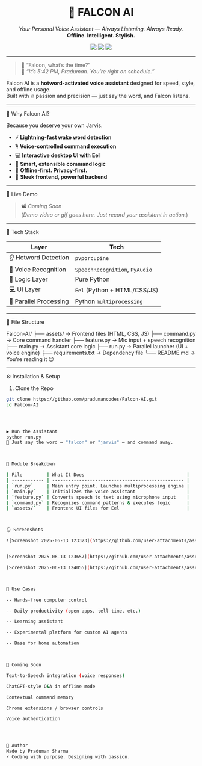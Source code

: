 <h1 align="center">🦅 FALCON AI</h1>
<p align="center">
  <i>Your Personal Voice Assistant — Always Listening. Always Ready.</i><br>
  <b>Offline. Intelligent. Stylish.</b>
</p>

<p align="center">
  <img src="https://img.shields.io/badge/Python-3.8%2B-blue?style=for-the-badge" />
  <img src="https://img.shields.io/badge/Porcupine-Hotword-orange?style=for-the-badge" />
  <img src="https://img.shields.io/badge/UI-Eel%20%2B%20HTML-blueviolet?style=for-the-badge" />
</p>

---

> 💬 “Falcon, what’s the time?”  
> 🧠 *“It’s 5:42 PM, Praduman. You’re right on schedule.”*

Falcon AI is a **hotword-activated voice assistant** designed for speed, style, and offline usage.  
Built with 🔥 passion and precision — just say the word, and Falcon listens.

---

🎯 Why Falcon AI?

Because you deserve your own Jarvis.

- ⚡ **Lightning-fast wake word detection**
- 🎙️ **Voice-controlled command execution**
- 💻 **Interactive desktop UI with Eel**
- 🧠 **Smart, extensible command logic**
- 🔐 **Offline-first. Privacy-first.**
- 🎨 **Sleek frontend, powerful backend**

---

🚀 Live Demo

> 📽️ *Coming Soon*  
(*Demo video or gif goes here. Just record your assistant in action.*)

---

🧠 Tech Stack

| Layer | Tech |
|-------|------|
| 👂 Hotword Detection | `pvporcupine` |
| 🎤 Voice Recognition | `SpeechRecognition`, `PyAudio` |
| 🧠 Logic Layer | Pure Python |
| 💻 UI Layer | `Eel` (Python + HTML/CSS/JS) |
| 🔁 Parallel Processing | Python `multiprocessing` |

---

📁 File Structure

Falcon-AI/
├── assets/ → Frontend files (HTML, CSS, JS)
├── command.py → Core command handler
├── feature.py → Mic input + speech recognition
├── main.py → Assistant core logic
├── run.py → Parallel launcher (UI + voice engine)
├── requirements.txt → Dependency file
└── README.md → You're reading it 😉



---

⚙️ Installation & Setup

1. Clone the Repo

```bash
git clone https://github.com/pradumancodes/Falcon-AI.git
cd Falcon-AI




▶️ Run the Assistant
python run.py
🎤 Just say the word — "falcon" or "jarvis" — and command away.



🧩 Module Breakdown

| File         | What It Does                                      |
| ------------ | ------------------------------------------------- |
| `run.py`     | Main entry point. Launches multiprocessing engine |
| `main.py`    | Initializes the voice assistant                   |
| `feature.py` | Converts speech to text using microphone input    |
| `command.py` | Recognizes command patterns & executes logic      |
| `assets/`    | Frontend UI files for Eel                         |



🪞 Screenshots

![Screenshot 2025-06-13 123323](https://github.com/user-attachments/assets/81bb1857-28e2-4642-a0b6-081389c958da)


[Screenshot 2025-06-13 123657](https://github.com/user-attachments/assets/8c76e11a-581e-4bfc-9c78-33fd6c0921dd)

[Screenshot 2025-06-13 124055](https://github.com/user-attachments/assets/b1dcd98d-cafe-4b4b-9f79-b12c8259c3ab)



🧪 Use Cases

-- Hands-free computer control

-- Daily productivity (open apps, tell time, etc.)

-- Learning assistant

-- Experimental platform for custom AI agents

-- Base for home automation



🔮 Coming Soon

Text-to-Speech integration (voice responses)

ChatGPT-style Q&A in offline mode

Contextual command memory

Chrome extensions / browser controls

Voice authentication




🧔 Author
Made by Praduman Sharma
⚡ Coding with purpose. Designing with passion.
